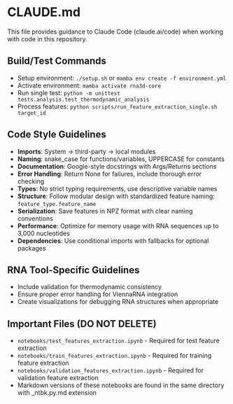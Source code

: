 # CLAUDE.md

This file provides guidance to Claude Code (claude.ai/code) when working with code in this repository.

## Build/Test Commands
- Setup environment: `./setup.sh` or `mamba env create -f environment.yml`
- Activate environment: `mamba activate rna3d-core`
- Run single test: `python -m unittest tests.analysis.test_thermodynamic_analysis`
- Process features: `python scripts/run_feature_extraction_single.sh target_id`

## Code Style Guidelines
- **Imports**: System → third-party → local modules
- **Naming**: snake_case for functions/variables, UPPERCASE for constants
- **Documentation**: Google-style docstrings with Args/Returns sections
- **Error Handling**: Return None for failures, include thorough error checking
- **Types**: No strict typing requirements, use descriptive variable names
- **Structure**: Follow modular design with standardized feature naming: `feature_type.feature_name`
- **Serialization**: Save features in NPZ format with clear naming conventions
- **Performance**: Optimize for memory usage with RNA sequences up to 3,000 nucleotides
- **Dependencies**: Use conditional imports with fallbacks for optional packages

## RNA Tool-Specific Guidelines
- Include validation for thermodynamic consistency
- Ensure proper error handling for ViennaRNA integration
- Create visualizations for debugging RNA structures when appropriate

## Important Files (DO NOT DELETE)
- `notebooks/test_features_extraction.ipynb` - Required for test feature extraction
- `notebooks/train_features_extraction.ipynb` - Required for training feature extraction
- `notebooks/validation_features_extraction.ipynb` - Required for validation feature extraction
- Markdown versions of these notebooks are found in the same directory with _ntbk.py.md extension